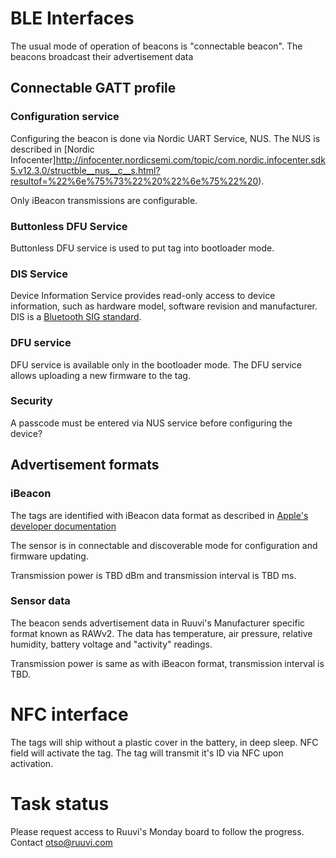 # BLE Interfaces
The usual mode of operation of beacons is "connectable beacon". The beacons broadcast their advertisement data 

## Connectable GATT profile
### Configuration service
Configuring the beacon is done via Nordic UART Service, NUS.
The NUS is described in [Nordic Infocenter]http://infocenter.nordicsemi.com/topic/com.nordic.infocenter.sdk5.v12.3.0/structble__nus__c__s.html?resultof=%22%6e%75%73%22%20%22%6e%75%22%20). 

Only iBeacon transmissions are configurable.

### Buttonless DFU Service
Buttonless DFU service is used to put tag into bootloader mode. 

### DIS Service
Device Information Service provides read-only access to
device information, such as hardware model, software revision and manufacturer. DIS is a [Bluetooth SIG standard](https://www.bluetooth.com/specifications/gatt/viewer?attributeXmlFile=org.bluetooth.service.device_information.xml).

### DFU service
DFU service is available only in the bootloader mode. The DFU service allows uploading a new firmware to the tag. 

### Security
A passcode must be entered via NUS service before configuring the device? 

## Advertisement formats
### iBeacon

The tags are identified with iBeacon data format as described in [Apple's developer documentation](https://developer.apple.com/ibeacon/Getting-Started-with-iBeacon.pdf)

The sensor is in connectable and discoverable mode for configuration and firmware updating. 

Transmission power is TBD dBm and transmission interval is TBD ms. 

### Sensor data
The beacon sends advertisement data in Ruuvi's Manufacturer specific format known as RAWv2. The data has temperature,
air pressure, relative humidity, battery voltage and "activity" readings. 

Transmission power is same as with iBeacon format, transmission interval is TBD.

# NFC interface
The tags will ship without a plastic cover in the battery, in deep sleep. NFC field will activate the tag. 
The tag will transmit it's ID via NFC upon activation.

# Task status
Please request access to Ruuvi's Monday board to follow the progress. Contact otso@ruuvi.com